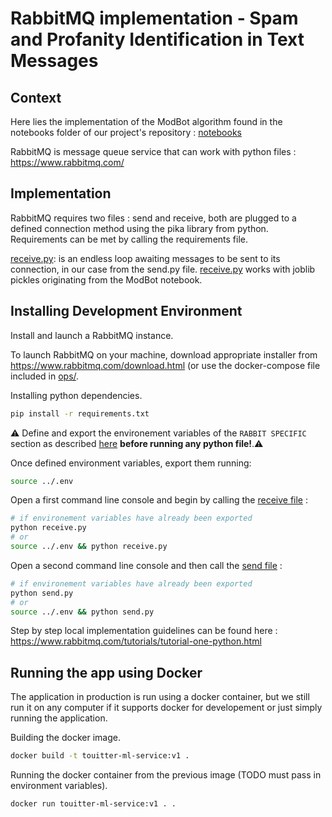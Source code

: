 # RabbitMQ implementation - Spam and Profanity Identification in Text Messages

## Context

Here lies the implementation of the ModBot algorithm found in the notebooks folder of our project's repository : [notebooks](../notebooks)

RabbitMQ is message queue service that can work with python files : https://www.rabbitmq.com/


## Implementation

RabbitMQ requires two files : send and receive, both are plugged to a defined connection method using the pika library from python. Requirements can be met by calling the requirements file.

[receive.py](./receive.py): is an endless loop awaiting messages to be sent to its connection, in our case from the send.py file.
[receive.py](./receive.py) works with joblib pickles originating from the ModBot notebook.


## Installing Development Environment

Install and launch a RabbitMQ instance.

To launch RabbitMQ on your machine, download appropriate installer from https://www.rabbitmq.com/download.html (or use the docker-compose file included in [ops/](../ops).

Installing python dependencies.

```bash
pip install -r requirements.txt
```

⚠️ Define and export the environement variables of the `RABBIT SPECIFIC` section as described [here]( https://github.com/andbluedev/Twitter-Clone-ML-Moderator#environment-variables) **before running any python file!**.⚠️ 

Once defined environment variables, export them running:
```bash
source ../.env
```

Open a first command line console and begin by calling the [receive file](./receive.py) :

```bash
# if environement variables have already been exported
python receive.py
# or 
source ../.env && python receive.py
```

Open a second command line console and then call the [send file](./send.py) :

```bash
# if environement variables have already been exported
python send.py
# or
source ../.env && python send.py
```

Step by step local implementation guidelines can be found here : https://www.rabbitmq.com/tutorials/tutorial-one-python.html

## Running the app using Docker

The application in production is run using a docker container, but we still run it on any computer if it supports docker for developement or just simply running the application.


Building the docker image.

```bash
docker build -t touitter-ml-service:v1 .
```

Running the docker container from the previous image (TODO must pass in environment variables).

```bash
docker run touitter-ml-service:v1 . .
```
